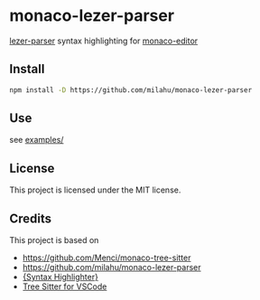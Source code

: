 # monaco-lezer-parser

[lezer-parser](https://github.com/lezer-parser/lr) syntax highlighting for [monaco-editor](https://github.com/microsoft/monaco-editor)

## Install

```bash
npm install -D https://github.com/milahu/monaco-lezer-parser
```

## Use

see [examples/](examples/)

## License

This project is licensed under the MIT license.

## Credits

This project is based on

* https://github.com/Menci/monaco-tree-sitter
* https://github.com/milahu/monaco-lezer-parser
* [{Syntax Highlighter}](https://github.com/EvgeniyPeshkov/syntax-highlighter)
* [Tree Sitter for VSCode](https://github.com/georgewfraser/vscode-lezer-parser)
